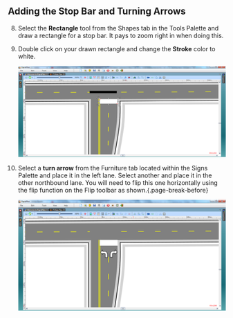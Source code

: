## Adding the Stop Bar and Turning Arrows

8. Select the **Rectangle** tool from the Shapes tab in the Tools Palette and draw a rectangle for a stop bar. It pays to zoom right in when doing this.
9. Double click on your drawn rectangle and change the **Stroke** color to white.

    ![T-intersection_Steps_8_and_9](./assets/T-intersection_Steps_8_and_9.png)

10. Select a **turn arrow** from the Furniture tab located within the Signs Palette and place it in the left lane. Select another and place it in the other northbound lane. You will need to flip this one horizontally using the flip function on the Flip toolbar as shown.{.page-break-before}

    ![T-intersection_Step_10](./assets/T-intersection_Step_10.png)